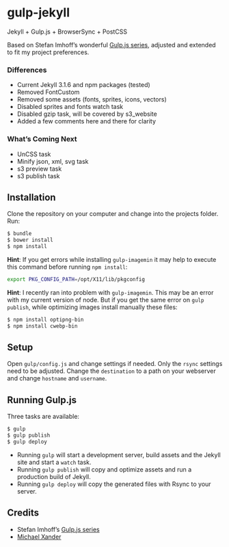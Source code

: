 # gulp-jekyll

Jekyll + Gulp.js + BrowserSync + PostCSS

Based on Stefan Imhoff’s wonderful [Gulp.js series](https://github.com/kogakure/gulp-tutorial), adjusted and extended to fit my project preferences.

### Differences

- Current Jekyll 3.1.6 and npm packages (tested)
- Removed FontCustom
- Removed some assets (fonts, sprites, icons, vectors)
- Disabled sprites and fonts watch task
- Disabled gzip task, will be covered by s3_website
- Added a few comments here and there for clarity

### What’s Coming Next

- UnCSS task
- Minify json, xml, svg task
- s3 preview task
- s3 publish task

## Installation

Clone the repository on your computer and change into the projects folder. Run:

```sh
$ bundle
$ bower install
$ npm install
```

**Hint**: If you get errors while installing `gulp-imagemin` it may help to execute this command before running `npm install`:

```sh
export PKG_CONFIG_PATH=/opt/X11/lib/pkgconfig
```

**Hint**: I recently ran into problem with `gulp-imagemin`. This may be an error with my current version of node. But if you get the same error on `gulp publish`, while optimizing images install manually these files:

```sh
$ npm install optipng-bin
$ npm install cwebp-bin
```

## Setup

Open `gulp/config.js` and change settings if needed. Only the `rsync` settings need to be adjusted. Change the `destination` to a path on your webserver and change `hostname` and `username`.

## Running Gulp.js

Three tasks are available:

```sh
$ gulp
$ gulp publish
$ gulp deploy
```

- Running `gulp` will start a development server, build assets and the Jekyll site and start a `watch` task.
- Running `gulp publish` will copy and optimize assets and run a production build of Jekyll.
- Running `gulp deploy` will copy the generated files with Rsync to your server.

## Credits

- Stefan Imhoff’s [Gulp.js series](http://stefanimhoff.de/2014/gulp-tutorial-1-intro-setup/)
- [Michael Xander](http://michaelxander.com)